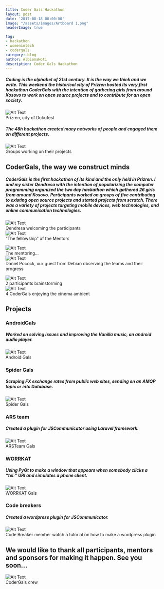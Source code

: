 ```yaml
---
title: Coder Gals Hackathon
layout: post
date: '2017-08-18 00:00:00'
image: "/assets/images/Artboard 1.png"
headerImage: true

tag:
- hackathon
- womenintech
- codergals
category: blog
author: AlbionaHoti
description: Coder Gals Hackathon
---
```


##### Coding is the alphabet of 21st century. It is the way we think and we write. This weekend the historical city of Prizren hosted its very first hackathon CoderGals with the intention of gathering girls from around Kosovo to work on open source projects and to contribute for an open society.

<div class="side-by-side">
    <div class="toright">
        <img class="image" src="{{ site.url }}/assets/images/prizrencity.jpg" alt="Alt Text">
        <figcaption class="caption">Prizren, city of Dokufest</figcaption>
    </div>
</div>

##### The 48h hackathon created many networks of people and engaged them on different projects.

<div class="side-by-side">
    <div class="toright">
        <img class="image" src="{{ site.url }}/assets/images/groups.jpg" alt="Alt Text">
        <figcaption class="caption">Groups working on their projects</figcaption>
    </div>
</div>

## CoderGals, the way we construct minds

##### CoderGals is the first hackathon of its kind and the only held in Prizren. I and my sister Qendresa with the intention of popularizing the computer programming organized the two day hackathon which gathered 26 girls from around Kosovo. Participants worked on groups of five contributing to existing open source projects and started projects from scratch. There was a variety of projects targeting mobile devices, web technologies, and online communication technologies.

<div class="side-by-side">
    <div class="toleft">
        <p></p>
    </div>
    <div class="toright">
        <img class="image" src="{{ site.url }}/assets/images/qendresa.jpg" alt="Alt Text">
        <figcaption class="caption">Qendresa welcoming the participants</figcaption>
    </div>
</div>

<div class="side-by-side">
    <div class="toright">
        <img class="image" src="{{ site.url }}/assets/images/fellowship.jpg" alt="Alt Text">
        <figcaption class="caption">“The fellowship” of the Mentors</figcaption>
    </div>  
    <div class="toleft">
        <p></p>
    </div>
</div>
<div class="side-by-side">
    <div class="toleft">
        <p></p>
    </div>
    <div class="toright">
        <img class="image" src="{{ site.url }}/assets/images/mentoring.jpg" alt="Alt Text">
        <figcaption class="caption">The mentoring…</figcaption>
    </div>  
</div>
<div class="side-by-side">
    <div class="toright">
        <img class="image" src="{{ site.url }}/assets/images/daniel.jpg" alt="Alt Text">
        <figcaption class="caption">Daniel Pocock, our guest from Debian observing the teams and their progress</figcaption>
    </div>  
    <div class="toleft">
        <p></p>
    </div>
</div>
<div class="side-by-side">
    <div class="toleft">
        <p></p>
    </div>
    <div class="toright">
        <img class="image" src="{{ site.url }}/assets/images/brainstorming.jpg" alt="Alt Text">
        <figcaption class="caption">2 participants brainstorming</figcaption>
    </div>  
</div>
<div class="side-by-side">
    <div class="toright">
        <img class="image" src="{{ site.url }}/assets/images/cinema.jpg" alt="Alt Text">
        <figcaption class="caption">4 CoderGals enjoying the cinema ambient</figcaption>
    </div>  
    <div class="toleft">
        <p></p>
    </div>
</div>


##  Projects

### AndroidGals 
##### Worked on solving issues and improving the Vanilla music, an android audio player.

<div class="side-by-side">
    <div class="toright">
        <img class="image" src="{{ site.url }}/assets/images/AndroidGals.jpg" alt="Alt Text">
        <figcaption class="caption">Android Gals</figcaption>
    </div>  
    <div class="toleft">
        <p></p>
    </div>
</div>

### Spider Gals

##### Scraping FX exchange rates from public web sites, sending on an AMQP topic or into Database.

<div class="side-by-side">
    <div class="toright">
        <img class="image" src="{{ site.url }}/assets/images/SpiderGals.jpg" alt="Alt Text">
        <figcaption class="caption">Spider Gals</figcaption>
    </div>  
    <div class="toleft">
        <p></p>
    </div>
</div>


### ARS team
##### Created a plugin for JSCommunicator using Laravel framework.

<div class="side-by-side">
    <div class="toright">
        <img class="image" src="{{ site.url }}/assets/images/ARSTeam.jpg" alt="Alt Text">
        <figcaption class="caption">ARSTeam Gals</figcaption>
    </div>  
    <div class="toleft">
        <p></p>
    </div>
</div>

### WORRKAT

##### Using PyQt to make a window that appears when somebody clicks a “tel:” URI and simulates a phone client.

<div class="side-by-side">
    <div class="toright">
        <img class="image" src="{{ site.url }}/assets/images/worrkat.jpg" alt="Alt Text">
        <figcaption class="caption">WORRKAT Gals</figcaption>
    </div>  
    <div class="toleft">
        <p></p>
    </div>
</div>


### Code breakers
##### Created a wordpress plugin for JSCommunicator.

<div class="side-by-side">
    <div class="toright">
        <img class="image" src="{{ site.url }}/assets/images/codeBreakers.jpg" alt="Alt Text">
        <figcaption class="caption">Code Breaker member watch a tutorial on how to make a wordpress plugin</figcaption>
    </div>  
    <div class="toleft">
        <p></p>
    </div>
</div>


## We would like to thank all participants, mentors and sponsors for making it happen. See you soon…

<div class="side-by-side">
    <img class="image" src="{{ site.url }}/assets/images/crew.jpg" alt="Alt Text">
    <figcaption class="caption">CoderGals crew</figcaption>
</div>
